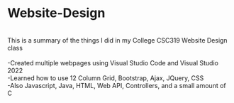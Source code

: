 # Website-Design
<br>This is a summary of the things I did in my College CSC319 Website Design class
<br><br>-Created multiple webpages using Visual Studio Code and Visual Studio 2022
<br>-Learned how to use 12 Column Grid, Bootstrap, Ajax, JQuery, CSS
<br>-Also Javascript, Java, HTML, Web API, Controllers, and a small amount of C
